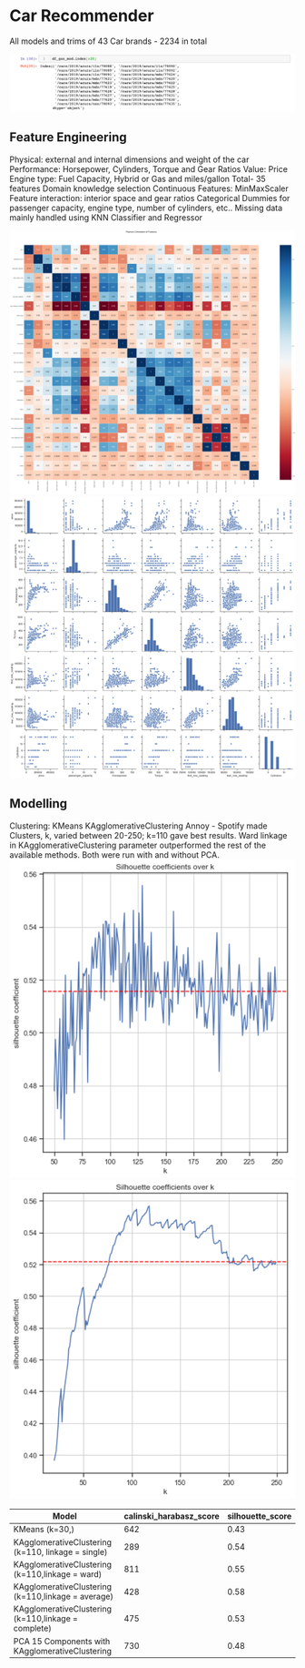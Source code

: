 # Car Recommender
All models and trims of 43 Car brands - 2234 in total

<img src=images/trim_model.png alt="Example of a Brand/Model/Trim" width="600"/>

## Feature Engineering
Physical: external and internal dimensions and weight of the car
Performance: Horsepower, Cylinders, Torque and Gear Ratios
Value: Price
Engine type: Fuel Capacity, Hybrid or Gas and miles/gallon
Total- 35 features
Domain knowledge selection
Continuous Features:
MinMaxScaler
Feature interaction: interior space and gear ratios
Categorical
Dummies for passenger capacity, engine type, number of cylinders, etc..
Missing data mainly handled using KNN Classifier and Regressor

<img src=images/gas_heatmap.png alt="Feature heatmap plot" width="600"/>
<img src=images/pairplots_gas.png alt="Feature pair plot" width="600"/>

## Modelling
Clustering:
KMeans
KAgglomerativeClustering
Annoy - Spotify made
Clusters, k, varied between 20-250; k=110 gave best results.
Ward linkage in KAgglomerativeClustering parameter outperformed the rest of the available methods.
Both were run with and without PCA. 
<img src=images/kmeans-silo.png alt="KMeans Silhouette Plot" width="600"/>
<img src=images/kh-silo.png alt="K Agglomerative Clustering Silhouette Plot" width="600"/>

|Model                                                |calinski_harabasz_score  | silhouette_score   |
|-----------------------------------------------------|-------------------------|--------------------|
|KMeans (k=30,)                                       | 642                     | 0.43               |
|KAgglomerativeClustering (k=110, linkage = single)   | 289                     | 0.54               |
|KAgglomerativeClustering (k=110,linkage = ward)      | 811                     | 0.55               |
|KAgglomerativeClustering (k=110,linkage = average)   | 428                     | 0.58               |
|KAgglomerativeClustering (k=110,linkage = complete)  | 475                     | 0.53               |
|PCA 15 Components with KAgglomerativeClustering      | 730                     | 0.48               |

